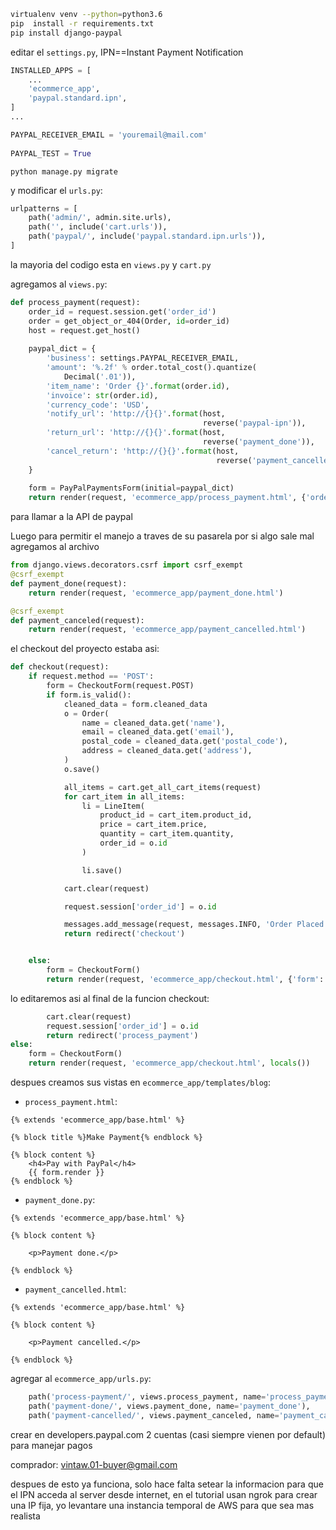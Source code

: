 ```bash
virtualenv venv --python=python3.6
pip  install -r requirements.txt 
pip install django-paypal
```

editar el `settings.py`, IPN==Instant Payment Notification

```python
INSTALLED_APPS = [
    ...
    'ecommerce_app',
    'paypal.standard.ipn',    
]
...

PAYPAL_RECEIVER_EMAIL = 'youremail@mail.com'
 
PAYPAL_TEST = True

```
```
python manage.py migrate
```
y modificar el `urls.py`:
```python
urlpatterns = [
    path('admin/', admin.site.urls),
    path('', include('cart.urls')),
    path('paypal/', include('paypal.standard.ipn.urls')),
]
```
la mayoria del codigo esta en `views.py` y `cart.py`

agregamos al `views.py`:
```python
def process_payment(request):
    order_id = request.session.get('order_id')
    order = get_object_or_404(Order, id=order_id)
    host = request.get_host()
 
    paypal_dict = {
        'business': settings.PAYPAL_RECEIVER_EMAIL,
        'amount': '%.2f' % order.total_cost().quantize(
            Decimal('.01')),
        'item_name': 'Order {}'.format(order.id),
        'invoice': str(order.id),
        'currency_code': 'USD',
        'notify_url': 'http://{}{}'.format(host,
                                           reverse('paypal-ipn')),
        'return_url': 'http://{}{}'.format(host,
                                           reverse('payment_done')),
        'cancel_return': 'http://{}{}'.format(host,
                                              reverse('payment_cancelled')),
    }
 
    form = PayPalPaymentsForm(initial=paypal_dict)
    return render(request, 'ecommerce_app/process_payment.html', {'order': order, 'form': form})
```

para llamar a la API de paypal

Luego para permitir el manejo a traves de su pasarela por si algo sale mal agregamos al archivo 

```python
from django.views.decorators.csrf import csrf_exempt 
@csrf_exempt
def payment_done(request):
    return render(request, 'ecommerce_app/payment_done.html')

@csrf_exempt
def payment_canceled(request):
    return render(request, 'ecommerce_app/payment_cancelled.html')
```
el checkout del proyecto estaba asi:
```python
def checkout(request):
    if request.method == 'POST':
        form = CheckoutForm(request.POST)
        if form.is_valid():
            cleaned_data = form.cleaned_data
            o = Order(
                name = cleaned_data.get('name'),
                email = cleaned_data.get('email'),
                postal_code = cleaned_data.get('postal_code'),
                address = cleaned_data.get('address'),
            )
            o.save()

            all_items = cart.get_all_cart_items(request)
            for cart_item in all_items:
                li = LineItem(
                    product_id = cart_item.product_id,
                    price = cart_item.price,
                    quantity = cart_item.quantity,
                    order_id = o.id
                )

                li.save()

            cart.clear(request)

            request.session['order_id'] = o.id

            messages.add_message(request, messages.INFO, 'Order Placed!')
            return redirect('checkout')


    else:
        form = CheckoutForm()
        return render(request, 'ecommerce_app/checkout.html', {'form': form})
```

lo editaremos asi al final de la funcion checkout:

```python
		cart.clear(request)
		request.session['order_id'] = o.id
		return redirect('process_payment') 
else:
	form = CheckoutForm()
	return render(request, 'ecommerce_app/checkout.html', locals())

```
despues creamos sus vistas en `ecommerce_app/templates/blog`:

+ `process_payment.html`:

```django	
{% extends 'ecommerce_app/base.html' %}
 
{% block title %}Make Payment{% endblock %}
 
{% block content %}
    <h4>Pay with PayPal</h4>
    {{ form.render }}
{% endblock %}
```

+ `payment_done.py`:

```django
{% extends 'ecommerce_app/base.html' %}
 
{% block content %}
 
    <p>Payment done.</p>
 
{% endblock %}
```

+ `payment_cancelled.html`:

```django	
{% extends 'ecommerce_app/base.html' %}
 
{% block content %}
 
    <p>Payment cancelled.</p>
 
{% endblock %}
```

agregar al `ecommerce_app/urls.py`:
```python
	path('process-payment/', views.process_payment, name='process_payment'),
	path('payment-done/', views.payment_done, name='payment_done'),
	path('payment-cancelled/', views.payment_canceled, name='payment_cancelled'),
```


crear en developers.paypal.com 2 cuentas (casi siempre vienen por default) para manejar pagos

 comprador: vintaw.01-buyer@gmail.com

despues de esto ya funciona, solo hace falta setear la informacion para que el IPN acceda al server desde internet, en el tutorial usan ngrok para crear una IP fija, yo levantare una instancia temporal de AWS para que sea mas realista











